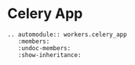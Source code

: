 # Celery App

```{eval-rst}
.. automodule:: workers.celery_app
   :members:
   :undoc-members:
   :show-inheritance:
```
